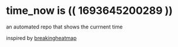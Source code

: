 # time_now is (( 1693645200289 ))

an automated repo that shows the currnent time

inspired by [breakingheatmap](https://github.com/breakingheatmap/breakingheatmap)